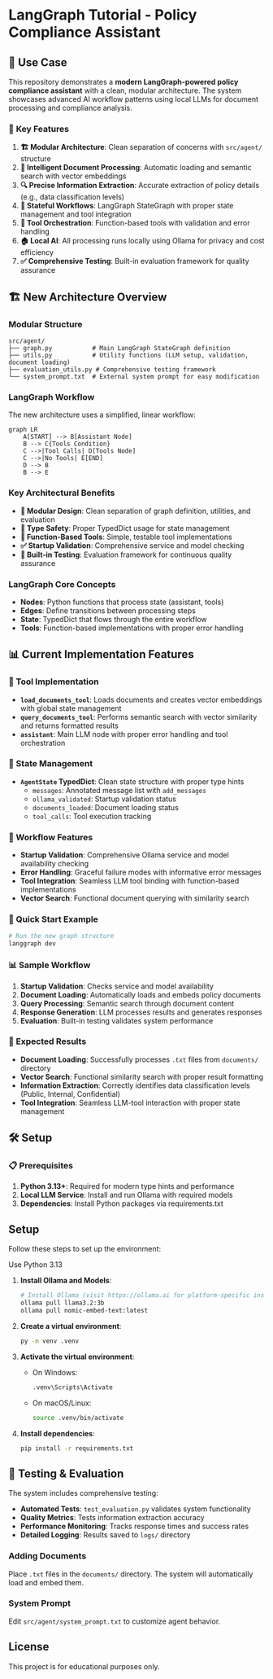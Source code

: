 # LangGraph Tutorial - Policy Compliance Assistant

## 🎯 Use Case

This repository demonstrates a **modern LangGraph-powered policy compliance assistant** with a clean, modular architecture. The system showcases advanced AI workflow patterns using local LLMs for document processing and compliance analysis.

### 🚀 **Key Features**

1. **🏗️ Modular Architecture**: Clean separation of concerns with `src/agent/` structure
2. **📄 Intelligent Document Processing**: Automatic loading and semantic search with vector embeddings
3. **🔍 Precise Information Extraction**: Accurate extraction of policy details (e.g., data classification levels)
4. **🤖 Stateful Workflows**: LangGraph StateGraph with proper state management and tool integration
5. **🔧 Tool Orchestration**: Function-based tools with validation and error handling
6. **🏠 Local AI**: All processing runs locally using Ollama for privacy and cost efficiency
7. **✅ Comprehensive Testing**: Built-in evaluation framework for quality assurance



## 🏗️ **New Architecture Overview**

### **Modular Structure**
```
src/agent/
├── graph.py           # Main LangGraph StateGraph definition
├── utils.py           # Utility functions (LLM setup, validation, document loading)
├── evaluation_utils.py # Comprehensive testing framework
└── system_prompt.txt  # External system prompt for easy modification
```

### **LangGraph Workflow**
The new architecture uses a simplified, linear workflow:

```mermaid
graph LR
    A[START] --> B[Assistant Node]
    B --> C{Tools Condition}
    C -->|Tool Calls| D[Tools Node]
    C -->|No Tools| E[END]
    D --> B
    B --> E
```

### **Key Architectural Benefits**
- **🧩 Modular Design**: Clean separation of graph definition, utilities, and evaluation
- **📝 Type Safety**: Proper TypedDict usage for state management
- **🔧 Function-Based Tools**: Simple, testable tool implementations
- **✅ Startup Validation**: Comprehensive service and model checking
- **🧪 Built-in Testing**: Evaluation framework for continuous quality assurance

### **LangGraph Core Concepts**
- **Nodes**: Python functions that process state (assistant, tools)
- **Edges**: Define transitions between processing steps
- **State**: TypedDict that flows through the entire workflow
- **Tools**: Function-based implementations with proper error handling

## 📊 **Current Implementation Features**

### **🔧 Tool Implementation**
- **`load_documents_tool`**: Loads documents and creates vector embeddings with global state management
- **`query_documents_tool`**: Performs semantic search with vector similarity and returns formatted results
- **`assistant`**: Main LLM node with proper error handling and tool orchestration

### **📝 State Management**
- **`AgentState` TypedDict**: Clean state structure with proper type hints
  - `messages`: Annotated message list with `add_messages`
  - `ollama_validated`: Startup validation status
  - `documents_loaded`: Document loading status
  - `tool_calls`: Tool execution tracking

### **🚀 Workflow Features**
- **Startup Validation**: Comprehensive Ollama service and model availability checking
- **Error Handling**: Graceful failure modes with informative error messages
- **Tool Integration**: Seamless LLM tool binding with function-based implementations
- **Vector Search**: Functional document querying with similarity search

### **🚀 Quick Start Example**

```bash
# Run the new graph structure
langgraph dev
```

### **📊 Sample Workflow**
1. **Startup Validation**: Checks service and model availability
2. **Document Loading**: Automatically loads and embeds policy documents
3. **Query Processing**: Semantic search through document content
4. **Response Generation**: LLM processes results and generates responses
5. **Evaluation**: Built-in testing validates system performance

### **🎯 Expected Results**
- **Document Loading**: Successfully processes `.txt` files from `documents/` directory
- **Vector Search**: Functional similarity search with proper result formatting
- **Information Extraction**: Correctly identifies data classification levels (Public, Internal, Confidential)
- **Tool Integration**: Seamless LLM-tool interaction with proper state management

## 🛠️ Setup
### **📋 Prerequisites**
1. **Python 3.13+**: Required for modern type hints and performance
2. **Local LLM Service**: Install and run Ollama with required models
3. **Dependencies**: Install Python packages via requirements.txt

## Setup

Follow these steps to set up the environment:

Use Python 3.13

1. **Install Ollama and Models**:
   ```bash
   # Install Ollama (visit https://ollama.ai for platform-specific instructions)
   ollama pull llama3.2:3b
   ollama pull nomic-embed-text:latest
   ```

2. **Create a virtual environment**:
    ```bash
    py -m venv .venv
    ```

3. **Activate the virtual environment**:
    - On Windows:
      ```bash
      .venv\Scripts\Activate
      ```
    - On macOS/Linux:
      ```bash
      source .venv/bin/activate
      ```

4. **Install dependencies**:
    ```bash
    pip install -r requirements.txt
    ```

## 🧪 **Testing & Evaluation**

The system includes comprehensive testing:
- **Automated Tests**: `test_evaluation.py` validates system functionality
- **Quality Metrics**: Tests information extraction accuracy
- **Performance Monitoring**: Tracks response times and success rates
- **Detailed Logging**: Results saved to `logs/` directory

### **Adding Documents**
Place `.txt` files in the `documents/` directory. The system will automatically load and embed them.

### **System Prompt**
Edit `src/agent/system_prompt.txt` to customize agent behavior.

## License

This project is for educational purposes only.
